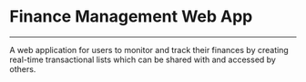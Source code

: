 # Finance Management Web App
---
A web application for users to monitor and track their finances by creating real-time transactional lists which can be shared with and accessed by others.